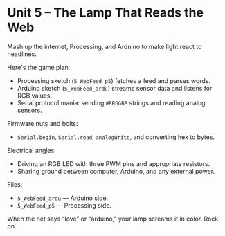 # Unit 5 – The Lamp That Reads the Web

Mash up the internet, Processing, and Arduino to make light react to headlines.

Here's the game plan:
- Processing sketch (`5_WebFeed_p5`) fetches a feed and parses words.
- Arduino sketch (`5_WebFeed_ardu`) streams sensor data and listens for RGB values.
- Serial protocol mania: sending `#RRGGBB` strings and reading analog sensors.

Firmware nuts and bolts:
- `Serial.begin`, `Serial.read`, `analogWrite`, and converting hex to bytes.

Electrical angles:
- Driving an RGB LED with three PWM pins and appropriate resistors.
- Sharing ground between computer, Arduino, and any external power.

Files:
- `5_WebFeed_ardu` — Arduino side.
- `5_WebFeed_p5` — Processing side.

When the net says “love” or “arduino,” your lamp screams it in color. Rock on.
